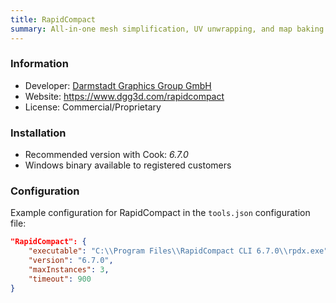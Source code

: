 ```yaml
---
title: RapidCompact
summary: All-in-one mesh simplification, UV unwrapping, and map baking tool.
---
```


### Information

- Developer: [Darmstadt Graphics Group GmbH](https://www.dgg3d.com/)
- Website: https://www.dgg3d.com/rapidcompact
- License: Commercial/Proprietary

### Installation

- Recommended version with Cook: *6.7.0*
- Windows binary available to registered customers

### Configuration

Example configuration for RapidCompact in the `tools.json` configuration file:

```json
"RapidCompact": {
    "executable": "C:\\Program Files\\RapidCompact CLI 6.7.0\\rpdx.exe",
    "version": "6.7.0",
    "maxInstances": 3,
    "timeout": 900
}
```